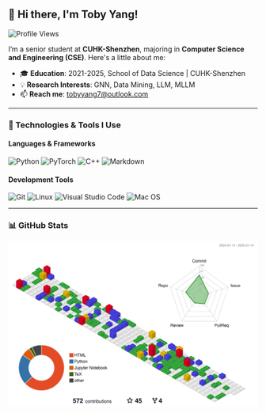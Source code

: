 ## 👋 Hi there, I'm Toby Yang!   

![Profile Views](https://komarev.com/ghpvc/?username=TobyYang7&color=blue&style=flat-square)

I’m a senior student at **CUHK-Shenzhen**, majoring in **Computer Science and Engineering (CSE)**. Here's a little about me:

- 🎓 **Education**: 2021-2025, School of Data Science | CUHK-Shenzhen
- 💡 **Research Interests**: GNN, Data Mining, LLM, MLLM
- 📫 **Reach me**: [tobyyang7@outlook.com](mailto:tobyyang7@outlook.com)

---
### 🔧 Technologies & Tools I Use

#### Languages & Frameworks
![Python](https://img.shields.io/badge/-Python-3776AB?style=flat-square&logo=Python&logoColor=white)
![PyTorch](https://img.shields.io/badge/-PyTorch-EE4C2C?style=flat-square&logo=pytorch&logoColor=white)
![C++](https://img.shields.io/badge/-C++-00599C?style=flat-square&logo=c%2B%2B&logoColor=white)
![Markdown](https://img.shields.io/badge/-Markdown-000000?style=flat-square&logo=markdown&logoColor=white)

#### Development Tools
![Git](https://img.shields.io/badge/-Git-F05032?style=flat-square&logo=git&logoColor=white)
![Linux](https://img.shields.io/badge/-Linux-FCC624?style=flat-square&logo=linux&logoColor=white)
![Visual Studio Code](https://img.shields.io/badge/-VS%20Code-007ACC?style=flat-square&logo=visual-studio-code&logoColor=white)
![Mac OS](https://img.shields.io/badge/-Mac%20OS-333333?style=flat-square&logo=apple&logoColor=white)

---

### 📊 GitHub Stats

<!-- <p align="center">
  <img width="80%" src="https://github-profile-summary-cards.vercel.app/api/cards/profile-details?username=TobyYang7&theme=dracula"/>
</p> -->


[![Contributions in 3D](/profile-3d-contrib/profile-gitblock.svg)](https://github.com/marketplace/actions/github-profile-3d-contrib)
